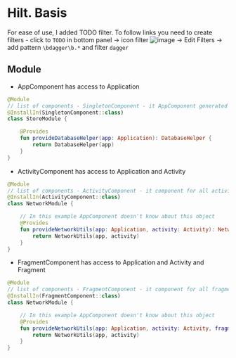 # Hilt. Basis

For ease of use, I added TODO filter. To follow links you need to create filters - click to `TODO`
in bottom panel -> icon
filter ![image](https://user-images.githubusercontent.com/121166010/214673108-b36497d7-85a4-4086-8beb-c6e8dbe297ad.png)
-> Edit Filters -> add pattern `\bdagger\b.*` and filter `dagger`

## Module
* AppComponent has access to Application
```kotlin
@Module
// list of components - SingletonComponent - it AppComponent generated by hilt
@InstallIn(SingletonComponent::class)
class StoreModule {

    @Provides
    fun provideDatabaseHelper(app: Application): DatabaseHelper {
        return DatabaseHelper(app)
    }
}
```
* ActivityComponent has access to Application and Activity
```kotlin
@Module
// list of components - ActivityComponent - it component for all activities, generated by hilt
@InstallIn(ActivityComponent::class)
class NetworkModule {

    // In this example AppComponent doesn't know about this object
    @Provides
    fun provideNetworkUtils(app: Application, activity: Activity): NetworkUtils {
        return NetworkUtils(app, activity)
    }
}
```

* FragmentComponent has access to Application and Activity and Fragment
```kotlin
@Module
// list of components - FragmentComponent - it component for all fragments, generated by hilt
@InstallIn(FragmentComponent::class)
class NetworkModule {

    // In this example AppComponent doesn't know about this object
    @Provides
    fun provideNetworkUtils(app: Application, activity: Activity, fragment: Fragment): NetworkUtils {
        return NetworkUtils(app, activity)
    }
}
```
